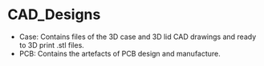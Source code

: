 # CAD_Designs
 - Case: Contains files of the 3D case and 3D lid CAD drawings and ready to 3D print .stl files.
 - PCB: Contains the artefacts of PCB design and manufacture.
